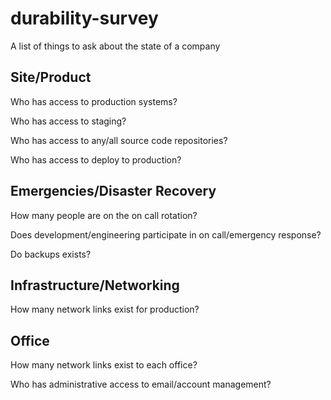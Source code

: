 # durability-survey
A list of things to ask about the state of a company

## Site/Product
Who has access to production systems?

Who has access to staging?

Who has access to any/all source code repositories?

Who has access to deploy to production?

## Emergencies/Disaster Recovery
How many people are on the on call rotation?

Does development/engineering participate in on call/emergency response?

Do backups exists?

## Infrastructure/Networking
How many network links exist for production?

## Office
How many network links exist to each office?

Who has administrative access to email/account management?
